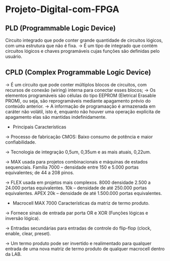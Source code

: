 # Projeto-Digital-com-FPGA

## PLD (Programmable Logic Device)
Circuito integrado que pode conter grande quantidade de circuitos lógicos, com uma estrutura que não é fixa. 
-> É um tipo de integrado que contém circuitos lógicos e chaves programáveis cujas funções são definidas pelo usuário.

## CPLD (Complex Programmable Logic Device)
-> É um circuito que pode conter múltiplos blocos de circuitos, com recursos de conexão (wiring) interna para conectar esses blocos;
-> Os elementos programáveis são células do tipo EEPROM (Eletrical Erasable PROM), ou seja, são reprogramáveis mediante apagamento prévio do conteúdo anterior.
-> A informação de programaação é armazenada em caráter não volátil, isto é, enquanto não houver uma operação explícita de apagamento elas são mantidas indefinidamente.


* Principais Características

-> Processo de fabricação CMOS: Baixo consumo de potência e maior confiabilidade.

-> Tecnologia de integração 0,5um, 0,35um e as mais atuais, 0,22um.

-> MAX usada para projetos combinacionais e máquinas de estados sequenciais.
Família 7000 – densidade entre 150 e 5.000 portas equivalentes; de 44 a 208 pinos.

-> FLEX usada em projetos mais complexos.
8000 densidade 2.500 a 24.000 portas equivalentes.
10k – densidade de até 250.000 portas equivalentes.
APEX 20k – densidade de até 1.500.000 portas equivalentes.

* Macrocell MAX 7000
Características da matriz de termo produto.

-> Fornece sinais de entrada par porta OR e XOR (Funções lógicas e inversão lógica).

-> Entradas secundárias para entradas de controle do flip-flop (clock, enable, clear, preset).

-> Um termo produto pode ser invertido e realimentado para qualquer entrada de uma nova matriz de termo produto de qualquer macrocell dentro da LAB.
